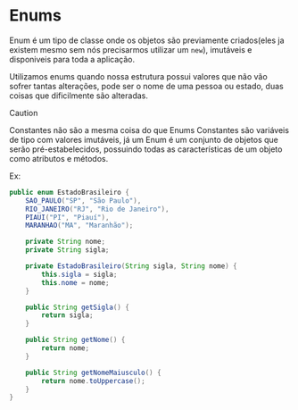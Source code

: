 # Enums
Enum é um tipo de classe onde os objetos são previamente criados(eles ja existem mesmo sem nós precisarmos utilizar um `new`), imutáveis e disponiveis para toda a aplicação.

Utilizamos enums quando nossa estrutura possui valores que não vão sofrer tantas alterações, pode ser o nome de uma pessoa ou estado, duas coisas que dificilmente são alteradas.

>[!CAUTION]
> Constantes não são a mesma coisa do que Enums
Constantes são variáveis de tipo com valores imutáveis, já um Enum é um conjunto de objetos que serão pré-estabelecidos, possuindo todas as características de um objeto como atributos e métodos.

Ex: 
```java 
public enum EstadoBrasileiro {
    SAO_PAULO("SP", "São Paulo"), 
    RIO_JANEIRO("RJ", "Rio de Janeiro"), 
    PIAUI("PI", "Piauí"), 
    MARANHAO("MA", "Maranhão"); 

    private String nome; 
    private String sigla; 

    private EstadoBrasileiro(String sigla, String nome) {
        this.sigla = sigla; 
        this.nome = nome;
    }

    public String getSigla() {
        return sigla; 
    }

    public String getNome() {
        return nome; 
    }

    public String getNomeMaiusculo() {
        return nome.toUppercase();
    }
}
```